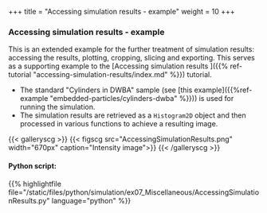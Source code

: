 +++
title = "Accessing simulation results - example"
weight = 10
+++

### Accessing simulation results - example

This is an extended example for the further treatment of simulation results: accessing the results, plotting, cropping, slicing and exporting. This serves as a supporting example to the [Accessing simulation results
]({{% ref-tutorial "accessing-simulation-results/index.md" %}}) tutorial.

* The standard "Cylinders in DWBA" sample (see [this example]({{%ref-example "embedded-particles/cylinders-dwba" %}})) is used for running the simulation.
* The simulation results are retrieved as a `Histogram2D` object and then processed in various functions to achieve a resulting image.


{{< galleryscg >}}
{{< figscg src="AccessingSimulationResults.png" width="670px" caption="Intensity image">}}
{{< /galleryscg >}}

#### Python script:
{{% highlightfile file="/static/files/python/simulation/ex07_Miscellaneous/AccessingSimulationResults.py" language="python" %}}